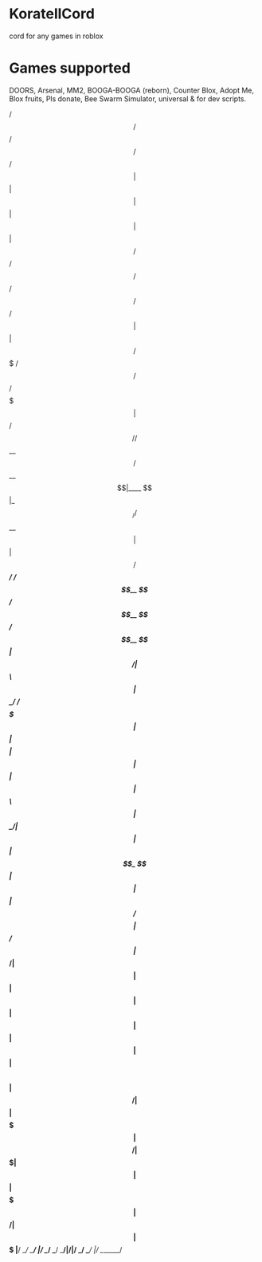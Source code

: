 # KoratellCord
cord for any games in roblox
# Games supported
DOORS,
Arsenal,
MM2,
BOOGA-BOOGA (reborn),
Counter Blox,
Adopt Me,
Blox fruits,
Pls donate,
Bee Swarm Simulator,
universal & for dev scripts.


 /$$                                      /$$               /$$ /$$                                     /$$
| $$                                     | $$              | $$| $$                                    | $$
| $$   /$$  /$$$$$$   /$$$$$$  /$$$$$$  /$$$$$$    /$$$$$$ | $$| $$  /$$$$$$$  /$$$$$$   /$$$$$$   /$$$$$$$
| $$  /$$/ /$$__  $$ /$$__  $$|____  $$|_  $$_/   /$$__  $$| $$| $$ /$$_____/ /$$__  $$ /$$__  $$ /$$__  $$
| $$$$$$/ | $$  \ $$| $$  \__/ /$$$$$$$  | $$    | $$$$$$$$| $$| $$| $$      | $$  \ $$| $$  \__/| $$  | $$
| $$_  $$ | $$  | $$| $$      /$$__  $$  | $$ /$$| $$_____/| $$| $$| $$      | $$  | $$| $$      | $$  | $$
| $$ \  $$|  $$$$$$/| $$     |  $$$$$$$  |  $$$$/|  $$$$$$$| $$| $$|  $$$$$$$|  $$$$$$/| $$      |  $$$$$$$
|__/  \__/ \______/ |__/      \_______/   \___/   \_______/|__/|__/ \_______/ \______/ |__/       \_______/
                                                                                                           
                                                                                                           
